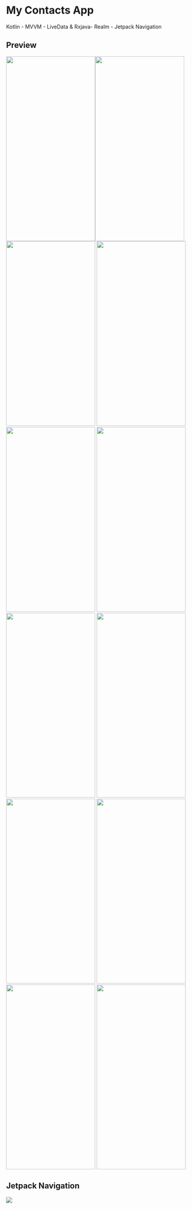 # My Contacts App
 Kotlin - MVVM - LiveData & Rxjava- Realm - Jetpack Navigation

## Preview 

<img src="https://user-images.githubusercontent.com/37459585/69755804-bab2c780-1161-11ea-8169-87cc4afcae9d.png" width="241" height="500"/><img src="https://user-images.githubusercontent.com/37459585/69755938-0bc2bb80-1162-11ea-9b30-b750f7c6115b.png" width="241" height="500"/>
<img src="https://user-images.githubusercontent.com/37459585/69756040-3dd41d80-1162-11ea-86a7-74eff741d78e.png" width="241" height="500"/>
<img src="https://user-images.githubusercontent.com/37459585/69756080-55aba180-1162-11ea-83a2-e01a96320217.png" width="241" height="500"/>
<img src="https://user-images.githubusercontent.com/37459585/69756128-6c51f880-1162-11ea-8c1b-157ccb9ec654.png" width="241" height="500"/>
<img src="https://user-images.githubusercontent.com/37459585/69756169-7d9b0500-1162-11ea-8dbf-acc5f5203ed2.png" width="241" height="500"/>
<img src="https://user-images.githubusercontent.com/37459585/69756212-9d322d80-1162-11ea-99ce-188fedc9b114.png" width="241" height="500"/>
<img src="https://user-images.githubusercontent.com/37459585/69756259-b4711b00-1162-11ea-8adc-3753f7c6930d.png" width="241" height="500"/>
<img src="https://user-images.githubusercontent.com/37459585/69756284-c81c8180-1162-11ea-9cae-c7e8d5fcceff.png" width="241" height="500"/>
<img src="https://user-images.githubusercontent.com/37459585/69756304-d9fe2480-1162-11ea-8053-d19f4d2292d4.png" width="241" height="500"/>
<img src="https://user-images.githubusercontent.com/37459585/69756323-ed10f480-1162-11ea-91c7-94cb00c6edf4.png" width="241" height="500"/>
<img src="https://user-images.githubusercontent.com/37459585/69756379-16318500-1163-11ea-9d6a-ab7862a6defe.png" width="241" height="500"/>

## Jetpack Navigation 
<img src="https://user-images.githubusercontent.com/37459585/69756460-46792380-1163-11ea-9dff-9b706885cc54.PNG"/>


